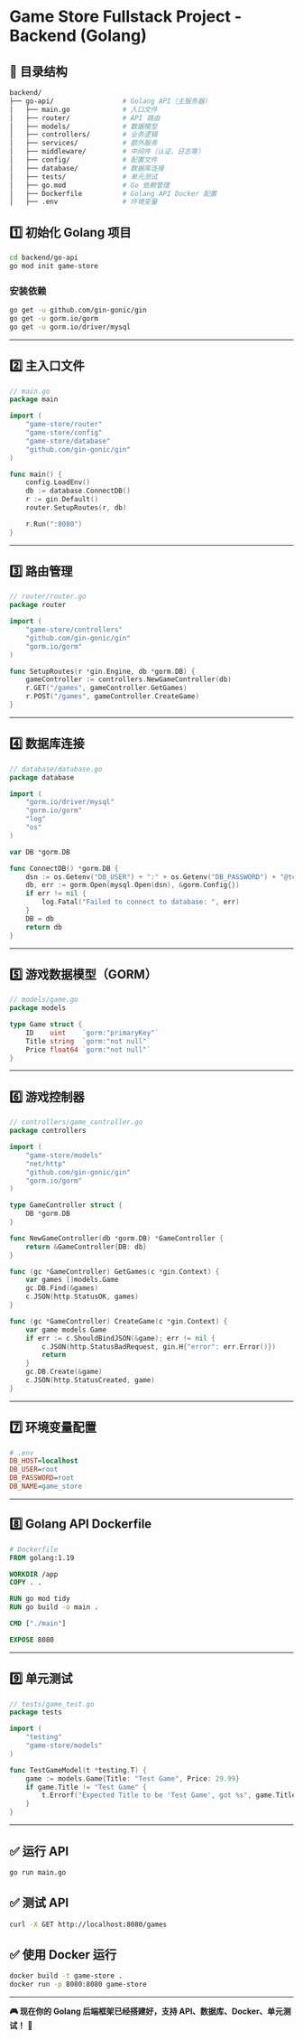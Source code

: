 # Game Store Fullstack Project - Backend (Golang)

## 📂 目录结构
```bash
backend/
├── go-api/                 # Golang API（主服务器）
│   ├── main.go             # 入口文件
│   ├── router/             # API 路由
│   ├── models/             # 数据模型
│   ├── controllers/        # 业务逻辑
│   ├── services/           # 额外服务
│   ├── middleware/         # 中间件（认证、日志等）
│   ├── config/             # 配置文件
│   ├── database/           # 数据库连接
│   ├── tests/              # 单元测试
│   ├── go.mod              # Go 依赖管理
│   ├── Dockerfile          # Golang API Docker 配置
│   ├── .env                # 环境变量
```

## 1️⃣ **初始化 Golang 项目**
```bash
cd backend/go-api
go mod init game-store
```

### **安装依赖**
```bash
go get -u github.com/gin-gonic/gin
go get -u gorm.io/gorm
go get -u gorm.io/driver/mysql
```

---
## 2️⃣ **主入口文件**
```go
// main.go
package main

import (
	"game-store/router"
	"game-store/config"
	"game-store/database"
	"github.com/gin-gonic/gin"
)

func main() {
	config.LoadEnv()
	db := database.ConnectDB()
	r := gin.Default()
	router.SetupRoutes(r, db)

	r.Run(":8080")
}
```

---
## 3️⃣ **路由管理**
```go
// router/router.go
package router

import (
	"game-store/controllers"
	"github.com/gin-gonic/gin"
	"gorm.io/gorm"
)

func SetupRoutes(r *gin.Engine, db *gorm.DB) {
	gameController := controllers.NewGameController(db)
	r.GET("/games", gameController.GetGames)
	r.POST("/games", gameController.CreateGame)
}
```

---
## 4️⃣ **数据库连接**
```go
// database/database.go
package database

import (
	"gorm.io/driver/mysql"
	"gorm.io/gorm"
	"log"
	"os"
)

var DB *gorm.DB

func ConnectDB() *gorm.DB {
	dsn := os.Getenv("DB_USER") + ":" + os.Getenv("DB_PASSWORD") + "@tcp(" + os.Getenv("DB_HOST") + ":3306)/" + os.Getenv("DB_NAME") + "?charset=utf8mb4&parseTime=True&loc=Local"
	db, err := gorm.Open(mysql.Open(dsn), &gorm.Config{})
	if err != nil {
		log.Fatal("Failed to connect to database: ", err)
	}
	DB = db
	return db
}
```

---
## 5️⃣ **游戏数据模型（GORM）**
```go
// models/game.go
package models

type Game struct {
	ID    uint    `gorm:"primaryKey"`
	Title string  `gorm:"not null"`
	Price float64 `gorm:"not null"`
}
```

---
## 6️⃣ **游戏控制器**
```go
// controllers/game_controller.go
package controllers

import (
	"game-store/models"
	"net/http"
	"github.com/gin-gonic/gin"
	"gorm.io/gorm"
)

type GameController struct {
	DB *gorm.DB
}

func NewGameController(db *gorm.DB) *GameController {
	return &GameController{DB: db}
}

func (gc *GameController) GetGames(c *gin.Context) {
	var games []models.Game
	gc.DB.Find(&games)
	c.JSON(http.StatusOK, games)
}

func (gc *GameController) CreateGame(c *gin.Context) {
	var game models.Game
	if err := c.ShouldBindJSON(&game); err != nil {
		c.JSON(http.StatusBadRequest, gin.H{"error": err.Error()})
		return
	}
	gc.DB.Create(&game)
	c.JSON(http.StatusCreated, game)
}
```

---
## 7️⃣ **环境变量配置**
```ini
# .env
DB_HOST=localhost
DB_USER=root
DB_PASSWORD=root
DB_NAME=game_store
```

---
## 8️⃣ **Golang API Dockerfile**
```dockerfile
# Dockerfile
FROM golang:1.19

WORKDIR /app
COPY . .

RUN go mod tidy
RUN go build -o main .

CMD ["./main"]

EXPOSE 8080
```

---
## 9️⃣ **单元测试**
```go
// tests/game_test.go
package tests

import (
	"testing"
	"game-store/models"
)

func TestGameModel(t *testing.T) {
	game := models.Game{Title: "Test Game", Price: 29.99}
	if game.Title != "Test Game" {
		t.Errorf("Expected Title to be 'Test Game', got %s", game.Title)
	}
}
```

---
## ✅ **运行 API**
```bash
go run main.go
```

## ✅ **测试 API**
```bash
curl -X GET http://localhost:8080/games
```

## ✅ **使用 Docker 运行**
```bash
docker build -t game-store .
docker run -p 8080:8080 game-store
```

---
**🎮 现在你的 Golang 后端框架已经搭建好，支持 API、数据库、Docker、单元测试！** 🚀
